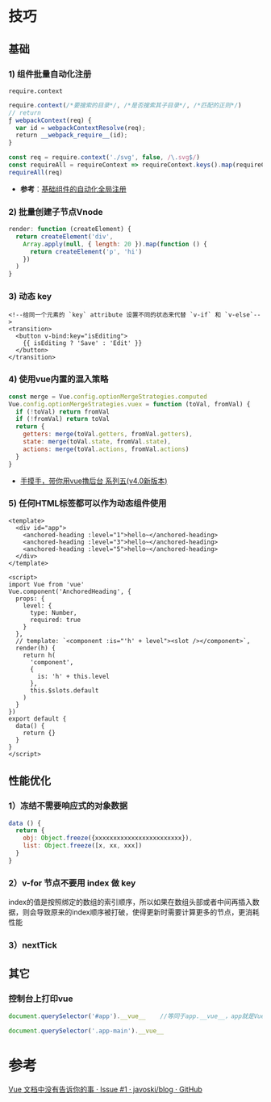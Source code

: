 # 技巧

## 基础

### 1) 组件批量自动化注册

`require.context`

```js
require.context(/*要搜索的目录*/, /*是否搜索其子目录*/, /*匹配的正则*/)
// return
ƒ webpackContext(req) {
  var id = webpackContextResolve(req);
  return __webpack_require__(id);
}
```

```js
const req = require.context('./svg', false, /\.svg$/)
const requireAll = requireContext => requireContext.keys().map(requireContext)
requireAll(req)
```

- **参考**：[基础组件的自动化全局注册](https://cn.vuejs.org/v2/guide/components-registration.html#基础组件的自动化全局注册)

### 2) 批量创建子节点Vnode

```js
render: function (createElement) {
  return createElement('div',
    Array.apply(null, { length: 20 }).map(function () {
      return createElement('p', 'hi')
    })
  )
}
```

### 3) 动态 key

```vue
<!--给同一个元素的 `key` attribute 设置不同的状态来代替 `v-if` 和 `v-else`-->
<transition>
  <button v-bind:key="isEditing">
    {{ isEditing ? 'Save' : 'Edit' }}
  </button>
</transition>
```

### 4) 使用vue内置的混入策略

```js
const merge = Vue.config.optionMergeStrategies.computed
Vue.config.optionMergeStrategies.vuex = function (toVal, fromVal) {
  if (!toVal) return fromVal
  if (!fromVal) return toVal
  return {
    getters: merge(toVal.getters, fromVal.getters),
    state: merge(toVal.state, fromVal.state),
    actions: merge(toVal.actions, fromVal.actions)
  }
}
```

- [手摸手，带你用vue撸后台 系列五(v4.0新版本)](https://juejin.cn/post/6844903840626507784#heading-16)

### 5) 任何HTML标签都可以作为动态组件使用

<!-- Use preprocessors via the lang attribute! e.g. <template lang="pug"> -->

<template>
  <div id="app">
    <anchored-heading :level="1">hello~</anchored-heading>
    <anchored-heading :level="3">hello~</anchored-heading>
    <anchored-heading :level="5">hello~</anchored-heading>
  </div>
</template>

```vue
<template>
  <div id="app">
    <anchored-heading :level="1">hello~</anchored-heading>
    <anchored-heading :level="3">hello~</anchored-heading>
    <anchored-heading :level="5">hello~</anchored-heading>
  </div>
</template>

<script>
import Vue from 'vue'
Vue.component('AnchoredHeading', {
  props: {
    level: {
      type: Number,
      required: true
    }
  },
  // template: `<component :is="'h' + level"><slot /></component>`,
  render(h) {
    return h(
      'component',
      {
        is: 'h' + this.level
      },
      this.$slots.default
    )
  }
})
export default {
  data() {
    return {}
  }
}
</script>
```

## 性能优化

### 1）冻结不需要响应式的对象数据

```js
data () {
  return {
    obj: Object.freeze({xxxxxxxxxxxxxxxxxxxxxxxx}),
    list: Object.freeze([x, xx, xxx])
  }
}
```

### 2）v-for 节点不要用 index 做 key

index的值是按照绑定的数组的索引顺序，所以如果在数组头部或者中间再插入数据，则会导致原来的index顺序被打破，使得更新时需要计算更多的节点，更消耗性能

### 3）nextTick



## 其它

### 控制台上打印vue

```js
document.querySelector('#app').__vue__    //等同于app.__vue__，app就是Vue的实例,root

document.querySelector('.app-main').__vue__
```

# 参考

[Vue 文档中没有告诉你的事 · Issue #1 · javoski/blog · GitHub](https://github.com/javoski/blog/issues/1)
